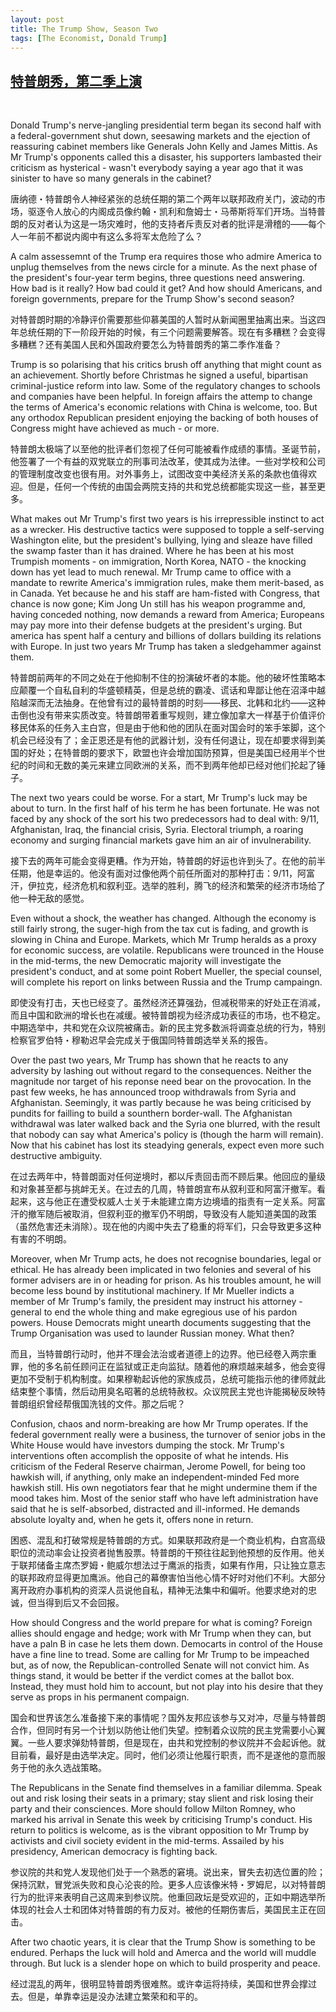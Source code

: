 ```yaml
---
layout: post
title: The Trump Show, Season Two
tags: [The Economist, Donald Trump]
---
```


## [特普朗秀，第二季上演](https://www.economist.com/leaders/2019/01/05/what-to-expect-from-the-second-half-of-donald-trumps-first-term)  

<br />

Donald Trump's nerve-jangling presidential term began its second half with a federal-government shut down, seesawing markets and the ejection of reassuring cabinet members like Generals John Kelly and James Mittis. As Mr Trump's opponents called this a disaster, his supporters lambasted their criticism as hysterical - wasn't everybody saying a year ago that it was sinister to have so many generals in the cabinet?  

唐纳德・特普朗令人神经紧张的总统任期的第二个两年以联邦政府关门，波动的市场，驱逐令人放心的内阁成员像约翰・凯利和詹姆士・马蒂斯将军们开场。当特普朗的反对者认为这是一场灾难时，他的支持者斥责反对者的批评是滑稽的——每个人一年前不都说内阁中有这么多将军太危险了么？  

A calm assessemnt of the Trump era requires those who admire America to unplug themselves from the news circle for a minute. As the next phase of the president's four-year term begins, three questions need answering. How bad is it really? How bad could it get? And how should Americans, and foreign governments, prepare for the Trump Show's second season?  

对特普朗时期的冷静评价需要那些仰慕美国的人暂时从新闻圈里抽离出来。当这四年总统任期的下一阶段开始的时候，有三个问题需要解答。现在有多糟糕？会变得多糟糕？还有美国人民和外国政府要怎么为特普朗秀的第二季作准备？   

Trump is so polarising that his critics brush off anything that might count as an achievement. Shortly before Christmas he signed a useful, bipartisan criminal-justice reform into law. Some of the regulatory changes to schools and companies have been  helpful. In foreign affairs the attemp to change the terms of America's economic relations with China is welcome, too. But any orthodox Republican president enjoying the backing of both houses of Congress might have achieved as much - or more.  

特普朗太极端了以至他的批评者们忽视了任何可能被看作成绩的事情。圣诞节前，他签署了一个有益的双党联立的刑事司法改革，使其成为法律。一些对学校和公司的管理制度改变也很有用。对外事务上，试图改变中美经济关系的条款也值得欢迎。但是，任何一个传统的由国会两院支持的共和党总统都能实现这一些，甚至更多。  

What makes out Mr Trump's first two years is his irrepressible instinct to act as a wrecker. His destructive tactics were supposed to topple a self-serving Washington elite, but the president's bullying, lying and sleaze have filled the swamp faster than it has drained. Where he has been at his most Trumpish moments - on immigration, North Korea, NATO - the knocking down has yet lead to much renewal. Mr Trump came to office with a mandate to rewrite America's immigration rules, make them merit-based, as in Canada. Yet because he and his staff are ham-fisted with Congress, that chance is now gone; Kim Jong Un still has his weapon programme and, having conceded nothing, now demands a reward from America; Europeans may pay more into their defense budgets at the president's urging. But america has spent half a century and billions of dollars building its relations with Europe. In just two years Mr Trump has taken a sledgehammer against them.  

特普朗前两年的不同之处在于他抑制不住的扮演破坏者的本能。他的破坏性策略本应颠覆一个自私自利的华盛顿精英，但是总统的霸凌、谎话和卑鄙让他在沼泽中越陷越深而无法抽身。在他曾有过的最特普朗的时刻——移民、北韩和北约——这种击倒也没有带来实质改变。特普朗带着重写规则，建立像加拿大一样基于价值评价移民体系的任务入主白宫，但是由于他和他的团队在面对国会时的笨手笨脚，这个机会已经没有了；金正恩还是有他的武器计划，没有任何退让，现在却要求得到美国的好处；在特普朗的要求下，欧盟也许会增加国防预算，但是美国已经用半个世纪的时间和无数的美元来建立同欧洲的关系，而不到两年他却已经对他们抡起了锤子。  

The next two years could be worse. For a start, Mr Trump's luck may be about to turn. In the first half of his term he has been fortunate. He was not faced by any shock of the sort his two predecessors had to deal with: 9/11, Afghanistan, Iraq, the financial crisis, Syria. Electoral triumph, a roaring economy and surging financial markets gave him an air of invulnerability.  

接下去的两年可能会变得更糟。作为开始，特普朗的好运也许到头了。在他的前半任期，他是幸运的。他没有面对过像他两个前任所面对的那种打击：9/11，阿富汗，伊拉克，经济危机和叙利亚。选举的胜利，腾飞的经济和繁荣的经济市场给了他一种无敌的感觉。  

Even without a shock, the weather has changed. Although the economy is still fairly strong, the suger-high from the tax cut is fading, and growth is slowing in China and Europe. Markets, which Mr Trump heralds as a proxy for economic success, are volatile. Republicans were trounced in the House in the mid-terms, the new Democratic majority will investigate the president's conduct, and at some point Robert Mueller, the special counsel, will complete his report on links between Russia and the Trump campaingn.  

即使没有打击，天也已经变了。虽然经济还算强劲，但减税带来的好处正在消减，而且中国和欧洲的增长也在减缓。被特普朗视为经济成功表征的市场，也不稳定。中期选举中，共和党在众议院被痛击。新的民主党多数派将调查总统的行为，特别检察官罗伯特・穆勒迟早会完成关于俄国同特普朗选举关系的报告。  

Over the past two years, Mr Trump has shown that he reacts to any adversity by lashing out without regard to the consequences. Neither the magnitude nor target of his reponse need bear on the provocation. In the past few weeks, he has announced troop withdrawals from Syria and Afghanistan. Seemingly, it was partly because he was being criticised by pundits for failling to build a sounthern border-wall. The Afghanistan withdrawal was later walked back and the Syria one blurred, with the result that nobody can say what America's policy is (though the harm will remain). Now that his cabinet has lost its steadying generals, expect even more such destructive ambiguity.  

在过去两年中，特普朗面对任何逆境时，都以斥责回击而不顾后果。他回应的量级和对象甚至都与挑衅无关。在过去的几周，特普朗宣布从叙利亚和阿富汗撤军。看起来，这与他正在遭受权威人士关于未能建立南方边境墙的指责有一定关系。阿富汗的撤军随后被取消，但叙利亚的撤军仍不明朗，导致没有人能知道美国的政策（虽然危害还未消除）。现在他的内阁中失去了稳重的将军们，只会导致更多这种有害的不明朗。  

Moreover, when Mr Trump acts, he does not recognise boundaries, legal or ethical. He has already been implicated in two felonies and several of his former advisers are in or heading for prison. As his troubles amount, he will become less bound by institutional machinery. If Mr Mueller indicts a member of Mr Trump's family, the president may instruct his attorney - general to end the whole thing and make egregious use of his pardon powers. House Democrats might unearth documents suggesting that the  Trump Organisation was used to launder Russian money. What then?  

而且，当特普朗行动时，他并不理会法治或者道德上的边界。他已经卷入两宗重罪，他的多名前任顾问正在监狱或正走向监狱。随着他的麻烦越来越多，他会变得更加不受制于机构制度。如果穆勒起诉他的家族成员，总统可能指示他的律师就此结束整个事情，然后动用臭名昭著的总统特赦权。众议院民主党也许能揭秘反映特普朗组织曾经帮俄国洗钱的文件。那之后呢？  

Confusion, chaos and norm-breaking are how Mr Trump operates. If the federal government really were a business, the turnover of senior jobs in the White House would have investors dumping the stock. Mr Trump's interventions often accomplish the opposite of what he intends. His criticism of the Federal Reserve chairman, Jerome Powell, for being too hawkish will, if anything, only make an independent-minded Fed more hawkish still. His own negotiators fear that he might undermine them if the mood takes him. Most of the senior staff who have left administration have said that he is self-absorbed, distracted and ill-informed. He demands absolute loyalty and, when he gets it, offers none in return.  

困惑、混乱和打破常规是特普朗的方式。如果联邦政府是一个商业机构，白宫高级职位的流动率会让投资者抛售股票。特普朗的干预往往起到他预想的反作用。他关于联邦储备主席杰罗姆・鲍威尔想法过于鹰派的指责，如果有作用，只让独立意志的联邦政府显得更加鹰派。他自己的幕僚害怕当他心情不好时对他们不利。大部分离开政府办事机构的资深人员说他自私，精神无法集中和偏听。他要求绝对的忠诚，但当得到后又不会回报。  

How should Congress and the world prepare for what is coming? Foreign allies should engage and hedge; work with Mr Trump when they can, but have a paln B in case he lets them down. Democarts in control of the House have a fine line to tread. Some are calling for Mr Trump to be impeached but, as of now, the Republican-controlled Senate will not convict him. As things stand, it would be better if the verdict comes at the ballot box. Instead, they must hold him to account, but not play into his desire that they serve as props in his permanent compaign.  

国会和世界该怎么准备接下来的事情呢？国外友邦应该参与又对冲，尽量与特普朗合作，但同时有另一个计划以防他让他们失望。控制着众议院的民主党需要小心翼翼。一些人要求弹劾特普朗，但是现在，由共和党控制的参议院并不会起诉他。就目前看，最好是由选举决定。同时，他们必须让他履行职责，而不是遂他的意而服务于他的永久选战策略。  

The Republicans in the Senate find themselves in a familiar dilemma. Speak out and risk losing their seats in a primary; stay slient and risk losing their party and their consciences. More should follow Milton Romney, who marked his arrival in Senate this week by criticising Trump's conduct. His return to politics is welcome, as is the vibrant opposition to Mr Trump by activists and civil society evident in the mid-terms. Assailed by his presidency, American democracy is fighting back.  

参议院的共和党人发现他们处于一个熟悉的窘境。说出来，冒失去初选位置的险；保持沉默，冒党派失败和良心沦丧的险。更多人应该像米特・罗姆尼，以对特普朗行为的批评来表明自己这周来到参议院。他重回政坛是受欢迎的，正如中期选举所体现的社会人士和团体对特普朗的有力反对。被他的任期伤害后，美国民主正在回击。  

After two chaotic years, it is clear that the Trump Show is something to be endured. Perhaps the luck will hold and Amerca and the world will muddle through. But luck is a slender hope on which to build prosperity and peace.  

经过混乱的两年，很明显特普朗秀很难熬。或许幸运将持续，美国和世界会撑过去。但是，单靠幸运是没办法建立繁荣和和平的。    

<br />


<!-- Have installed [Caffe](http://caffe.berkeleyvision.org/) both on Ubuntu and Mac, but the Ubuntu one broke after some other installations recently, so decided to reinstall Ubuntu and Caffe, just write down the whole process for future reference and also help out with people having issues with Caffe installation on Ubuntu. Let's start!

<br />

## Specs  
Hardware: `GEFORCE GTX 1080`  
Software: `Ubuntu 16.04`, `NVIDIA DRIVER 375.26`, `CUDA 8.0`, `CuDNN 5.1`, `Anaconda 4.3.1`, `Caffe 1.0.0-rc5`
 -->